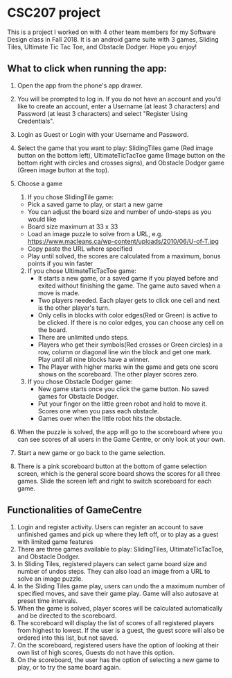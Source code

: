 # CSC207 project
This is a project I worked on with 4 other team members for my Software Design class in Fall 2018. It is an android game suite with 3 games, Sliding Tiles, Ultimate Tic Tac Toe, and Obstacle Dodger. Hope you enjoy!

## What to click when running the app: 
1. Open the app from the phone's app drawer.
2. You will be prompted to log in. If you do not have an account and
you'd like to create an account, enter a Username (at least 3
characters) and Password (at least 3 characters) and select "Register
Using Credentials".
3. Login as Guest or Login with your Username and Password.
4. Select the game that you want to play: SlidingTiles game (Red image
button on the bottom left), UltimateTicTacToe game (Image button on the
bottom right with circles and crosses signs), and Obstacle Dodger game
(Green image button at the top).
5. Choose a game
    1. If you chose SlidingTile game:
      - Pick a saved game to play, or start a new game
      - You can adjust the board size and number of undo-steps as you
        would like
      - Board size maximum at 33 x 33
      - Load an image puzzle to solve from a URL, e.g.
        https://www.macleans.ca/wp-content/uploads/2010/06/U-of-T.jpg
      - Copy paste the URL where specified
      - Play until solved, the scores are calculated from a maximum, bonus
        points if you win faster
   2. If you chose UltimateTicTacToe game:
      - It starts a new game, or a saved game if you played before and exited
        without finishing the game. The game auto saved when a move is made.
      - Two players needed. Each player gets to click one cell and next is
        the other player's turn.
      - Only cells in blocks with color edges(Red or Green) is active to be
        clicked. If there is no color edges, you can choose any cell on the board.
      - There are unlimited undo steps.
      - Players who get their symbols(Red crosses or Green circles) in a row,
        column or diagonal line win the block and get one mark. Play until all
        nine blocks have a winner.
      - The Player with higher marks win the game and gets one score shows on
        the scoreboard. The other player scores zero.
   3. If you chose Obstacle Dodger game:
      - New game starts once you click the game button. No saved games for
        Obstacle Dodger.
      - Put your finger on the little green robot and hold to move it. Scores
        one when you pass each obstacle.
      - Games over when the little robot hits the obstacle.

6. When the puzzle is solved, the app will go to the scoreboard where
you can see scores of all users in the Game Centre, or only look at your
own.
7. Start a new game or go back to the game selection.
8. There is a pink scoreboard button at the bottom of game selection screen,
which is the general score board shows the scores for all three games. Slide
the screen left and right to switch scoreboard for each game.

## Functionalities of GameCentre
1. Login and register activity. Users can register an account to save
unfinished games and pick up where they left off, or to play as a guest
with limited game features
2. There are three games available to play: SlidingTiles, UltimateTicTacToe,
and Obstacle Dodger.
3. In Sliding Tiles, registered players can select game board size and
number of undos steps. They can also load an image from a URL to solve
an image puzzle.
4. In the Sliding Tiles game play, users can undo the a maximum number
of specified moves, and save their game play. Game will also autosave at
preset time intervals.
5. When the game is solved, player scores will be calculated
automatically and be directed to the scoreboard.
6. The scoreboard will display the list of scores of all registered
players from highest to lowest. If the user is a guest, the guest score
will also be ordered into this list, but not saved.
7. On the scoreboard, registered users have the option of looking at
their own list of high scores, Guests do not have this option.
8. On the scoreboard, the user has the option of selecting a new game to
play, or to try the same board again.
